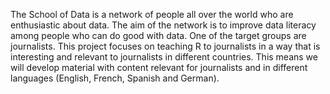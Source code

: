The School of Data is a network of people all over the world who are enthusiastic about data. 
The aim of the network is to improve data literacy among people who can do good with data. One
of the target groups are journalists. This project focuses on teaching R to journalists in a way
that is interesting and relevant to journalists in different countries. This means we will 
develop material with content relevant for journalists and in different languages (English, 
French, Spanish and German). 
